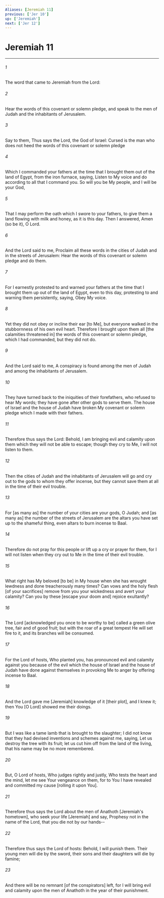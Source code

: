 ```yaml
---
Aliases: [Jeremiah 11]
previous: ['Jer 10']
up: ['Jeremiah']
next: ['Jer 12']
---
```

# Jeremiah 11

***


###### 1 


The word that came to Jeremiah from the Lord: 


###### 2 


Hear the words of this covenant or solemn pledge, and speak to the men of Judah and the inhabitants of Jerusalem. 


###### 3 


Say to them, Thus says the Lord, the God of Israel: Cursed is the man who does not heed the words of this covenant or solemn pledge 


###### 4 


Which I commanded your fathers at the time that I brought them out of the land of Egypt, from the iron furnace, saying, Listen to My voice and do according to all that I command you. So will you be My people, and I will be your God, 


###### 5 


That I may perform the oath which I swore to your fathers, to give them a land flowing with milk and honey, as it is this day. Then I answered, Amen (so be it), O Lord. 


###### 6 


And the Lord said to me, Proclaim all these words in the cities of Judah and in the streets of Jerusalem: Hear the words of this covenant or solemn pledge and do them. 


###### 7 


For I earnestly protested to and warned your fathers at the time that I brought them up out of the land of Egypt, even to this day, protesting to and warning them persistently, saying, Obey My voice. 


###### 8 


Yet they did not obey or incline their ear [to Me], but everyone walked in the stubbornness of his own evil heart. Therefore I brought upon them all [the calamities threatened in] the words of this covenant or solemn pledge, which I had commanded, but they did not do. 


###### 9 


And the Lord said to me, A conspiracy is found among the men of Judah and among the inhabitants of Jerusalem. 


###### 10 


They have turned back to the iniquities of their forefathers, who refused to hear My words; they have gone after other gods to serve them. The house of Israel and the house of Judah have broken My covenant or solemn pledge which I made with their fathers. 


###### 11 


Therefore thus says the Lord: Behold, I am bringing evil and calamity upon them which they will not be able to escape; though they cry to Me, I will not listen to them. 


###### 12 


Then the cities of Judah and the inhabitants of Jerusalem will go and cry out to the gods to whom they offer incense, but they cannot save them at all in the time of their evil trouble. 


###### 13 


For [as many as] the number of your cities are your gods, O Judah; and [as many as] the number of the streets of Jerusalem are the altars you have set up to the shameful thing, even altars to burn incense to Baal. 


###### 14 


Therefore do not pray for this people or lift up a cry or prayer for them, for I will not listen when they cry out to Me in the time of their evil trouble. 


###### 15 


What right has My beloved [to be] in My house when she has wrought lewdness and done treacherously many times? Can vows and the holy flesh [of your sacrifices] remove from you your wickedness and avert your calamity? Can you by these [escape your doom and] rejoice exultantly? 


###### 16 


The Lord [acknowledged you once to be worthy to be] called a green olive tree, fair and of good fruit; but with the roar of a great tempest He will set fire to it, and its branches will be consumed. 


###### 17 


For the Lord of hosts, Who planted you, has pronounced evil and calamity against you because of the evil which the house of Israel and the house of Judah have done against themselves in provoking Me to anger by offering incense to Baal. 


###### 18 


And the Lord gave me [Jeremiah] knowledge of it [their plot], and I knew it; then You [O Lord] showed me their doings. 


###### 19 


But I was like a tame lamb that is brought to the slaughter; I did not know that they had devised inventions and schemes against me, saying, Let us destroy the tree with its fruit; let us cut him off from the land of the living, that his name may be no more remembered. 


###### 20 


But, O Lord of hosts, Who judges rightly and justly, Who tests the heart and the mind, let me see Your vengeance on them, for to You I have revealed and committed my cause [rolling it upon You]. 


###### 21 


Therefore thus says the Lord about the men of Anathoth [Jeremiah's hometown], who seek your life [Jeremiah] and say, Prophesy not in the name of the Lord, that you die not by our hands-- 


###### 22 


Therefore thus says the Lord of hosts: Behold, I will punish them. Their young men will die by the sword, their sons and their daughters will die by famine; 


###### 23 


And there will be no remnant [of the conspirators] left, for I will bring evil and calamity upon the men of Anathoth in the year of their punishment.
